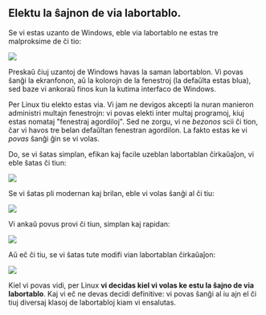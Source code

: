 <?php require("../../entete.php");?> <?php require("../../base.php");?> <?php require("../../fonctions.php");?>

<div id="corps">

<h2>Elektu la ŝajnon de via labortablo.</h2>

<p>Se vi estas uzanto de Windows, eble via labortablo ne estas tre malproksime de ĉi tio:</p>

<img src="Images/windows_vista.jpg" />

<p>Preskaŭ ĉiuj uzantoj de Windows havas la saman labortablon. Vi povas ŝanĝi la ekranfonon, aŭ la kolorojn de la fenestroj (la defaŭlta estas blua), sed baze vi ankoraŭ finos kun la kutima interfaco de Windows.</p>

<p>Per Linux tiu elekto estas via. Vi jam ne devigos akcepti la nuran manieron administri multajn fenestrojn: vi povas elekti inter multaj programoj, kiuj estas nomataj "fenestraj agordiloj". Sed ne zorgu, vi ne <i>bezonos</i> scii ĉi tion, ĉar vi havos tre belan defaŭltan fenestran agordilon. La fakto estas ke vi <i>povas</i> ŝanĝi ĝin se vi volas.</p>

<p>Do, se vi ŝatas simplan, efikan kaj facile uzeblan labortablan ĉirkaŭaĵon, vi eble ŝatas ĉi tiun:</p>

<img src="Images/ubuntu.jpg"/>

<p>Se vi ŝatas pli modernan kaj brilan, eble vi volas ŝanĝi al ĉi tiu:</p>

<img src="Images/kde.png" />

<p>Vi ankaŭ povus provi ĉi tiun, simplan kaj rapidan:</p>

<img src="Images/xfce.jpg" />

<p>Aŭ eĉ ĉi tiu, se vi ŝatas tute modifi vian labortablan ĉirkaŭaĵon:</p>

<img src="Images/wm.jpg" />

<p>Kiel vi povas vidi, per Linux <b>vi decidas kiel vi volas ke estu la ŝajno de via labortablo</b>. Kaj vi eĉ ne devas decidi definitive: vi povas ŝanĝi al iu ajn el ĉi tiuj diversaj klasoj de labortabloj kiam vi ensalutas.</p>

</div>
</body>
</html>
